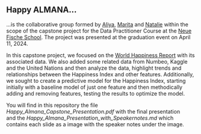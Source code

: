 ## Happy ALMANA...  

...is the collaborative group formed by  [<ins>Al</ins>iya](https://github.com/SaliFishe), 
[<ins>Ma</ins>rita](https://github.com/M4R1T4)
 and 
 [<ins>Na</ins>talie](https://github.com/millnattily) within the scope of the capstone project for the  Data Practitioner Course at the [Neue Fische School](https://www.neuefische.de/en).   The project was presented at the graduation event on April 11, 2024.

In this capstone project, we focused on the [World Happiness Report](https://worldhappiness.report/data/) with its associated data. We also added some related data from Numbeo, Kaggle and the United Nations and then analyze the data, highlight trends and relationships between the Happiness Index and other features. 
Additionally, we sought to create a predictive model for the Happiness Index, starting initially with a baseline model of just one feature and then methodically adding and removing features, testing the results to optimize the model.

You will find in this repository the file *Happy_Almana_Capstone_Presentation.pdf* with the final presentation  
and the *Happy_Almana_Presentation_with_Speakernotes.md*  which contains each slide as a image with the speaker notes under the image. 



